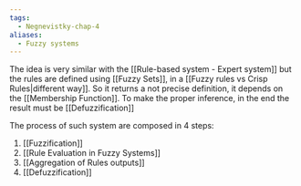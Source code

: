 ```yaml
---
tags:
  - Negnevistky-chap-4
aliases:
  - Fuzzy systems
---
```

The idea is very similar with the [[Rule-based system - Expert system]] but the rules are defined using [[Fuzzy Sets]], in a [[Fuzzy rules vs Crisp Rules|different way]]. So it returns a not precise definition, it depends on the [[Membership Function]]. To make the proper inference, in the end the result must be [[Defuzzification]]

The process of such system are composed in 4 steps:
1. [[Fuzzification]]
2. [[Rule Evaluation in Fuzzy Systems]]
3. [[Aggregation of Rules outputs]]
4. [[Defuzzification]]
